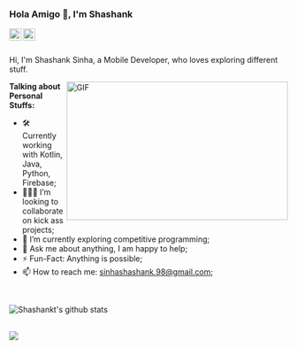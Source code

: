 ### Hola Amigo 👋, I'm Shashank
<a href="https://www.linkedin.com/in/shashank-sinha-543356140/">
  <img align="left" alt="Shashank's LinkdeIN" width="22px" src="https://cdn.jsdelivr.net/npm/simple-icons@v3/icons/linkedin.svg" />
</a>
<a href="https://www.quora.com/profile/Shashank-Sinha-47">
  <img align="left" alt="Shashank's Quora" width="22px" src="https://cdn.jsdelivr.net/npm/simple-icons@v3/icons/quora.svg" />
</a>

<br />
<br />

Hi, I'm Shashank Sinha, a Mobile Developer, who loves exploring different stuff.

 <img align="right" height="250" width="400" alt="GIF" src="https://miro.medium.com/max/1360/1*IRGHmiGsa16stedQvIaZfw.gif" />

**Talking about Personal Stuffs:**

- 🛠 Currently working with Kotlin, Java, Python, Firebase;
- 👨🏻‍💻 I’m looking to collaborate on kick ass projects;
- 🌱 I’m currently exploring competitive programming;
- 💬 Ask me about anything, I am happy to help;
- ⚡️ Fun-Fact: Anything is possible;
- 📫 How to reach me: sinhashashank.98@gmail.com;

<br />


![Shashankt's github stats](https://github-readme-stats.vercel.app/api?username=shashanksinha98&show_icons=true&hide_border=true) 

<br />

<img src="https://github-readme-stats.vercel.app/api/top-langs/?username=shashanksinha98&layout=compact" />

